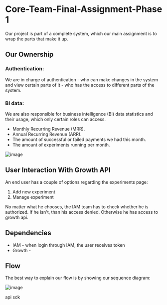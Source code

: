 # Core-Team-Final-Assignment-Phase 1

Our project is part of a complete system, which our main assignment is to wrap the parts that make it up.

## Our Ownership
### Authentication:
We are in charge of authentication -  who can make changes in the system and view certain parts of it - who has the access to different parts of the system.

### BI data:
We are also responsible for business intelligence (BI) data statistics and their usage, which only certain roles can access.
* Monthly Recurring Revenue (MRR).
* Annual Recurring Revenue (ARR).
* The amount of successful or failed payments we had this month.
* The amount of experiments running per month.


![image](https://user-images.githubusercontent.com/77021357/211335396-8376b323-6985-4b06-b59f-b7042ecfdccb.png)



## User Interaction With Growth API
An end user has a couple of options regarding the experiments page: 
1. Add new experiment 
2. Manage experiment 

No matter what he chooses, the IAM team has to check whether he is authorized. If he isn't, than his access denied. Otherwise he has access to growth api.


## Dependencies
* IAM - when login through IAM, the user receives token 
* Growth -  


## Flow
The best way to explain our flow is by showing our sequence diagram:

![image](https://user-images.githubusercontent.com/77021357/211335189-03122d35-c391-47da-95d2-3c97cddf65b0.png)



api
sdk
